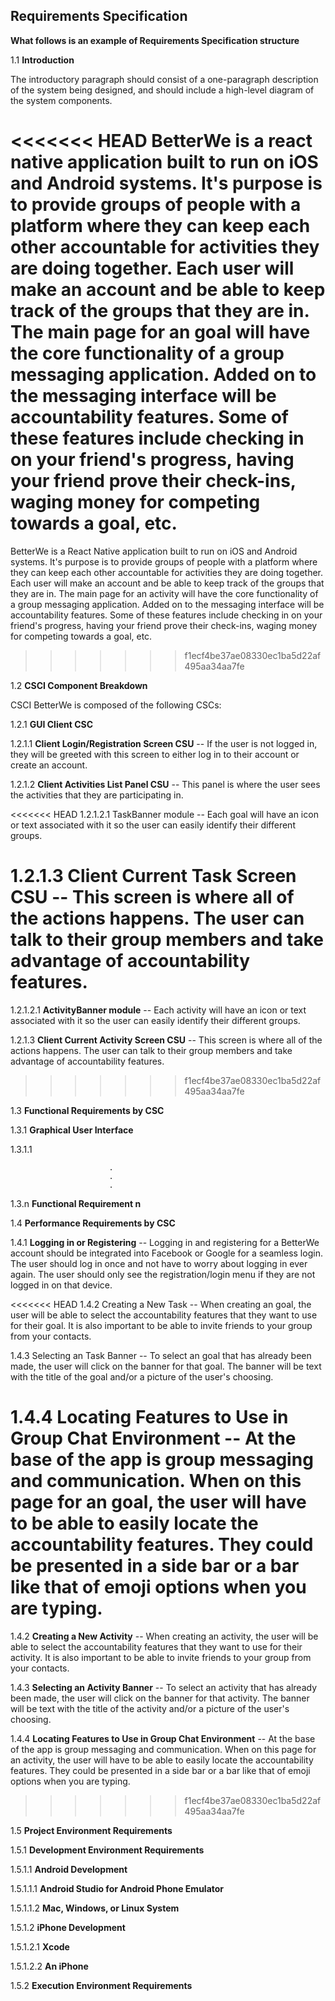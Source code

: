 ##  Requirements Specification

__What follows is an example of Requirements Specification structure__

1.1  __Introduction__

The introductory paragraph should consist of a one-paragraph description of the system being designed, and should include a high-level diagram of the system components.

<<<<<<< HEAD
BetterWe is a react native application built to run on iOS and Android systems. It's purpose is to provide groups of people with a platform where they can keep each other accountable for activities they are doing together. Each user will make an account and be able to keep track of the groups that they are in. The main page for an goal will have the core functionality of a group messaging application. Added on to the messaging interface will be accountability features. Some of these features include checking in on your friend's progress, having your friend prove their check-ins, waging money for competing towards a goal, etc.
=======
BetterWe is a React Native application built to run on iOS and Android systems. It's purpose is to provide groups of people with a platform where they can keep each other accountable for activities they are doing together. Each user will make an account and be able to keep track of the groups that they are in. The main page for an activity will have the core functionality of a group messaging application. Added on to the messaging interface will be accountability features. Some of these features include checking in on your friend's progress, having your friend prove their check-ins, waging money for competing towards a goal, etc.
>>>>>>> f1ecf4be37ae08330ec1ba5d22af495aa34aa7fe

1.2  __CSCI Component Breakdown__

CSCI BetterWe is composed of the following CSCs:

1.2.1 __GUI Client CSC__

1.2.1.1 __Client Login/Registration Screen CSU__ -- If the user is not logged in, they will be greeted with this screen to either log in to their account or create an account.

1.2.1.2 __Client Activities List Panel CSU__ -- This panel is where the user sees the activities that they are participating in.

<<<<<<< HEAD
1.2.1.2.1 TaskBanner module -- Each goal will have an icon or text associated with it so the user can easily identify their different groups.

1.2.1.3 Client Current Task Screen CSU -- This screen is where all of the actions happens. The user can talk to their group members and take advantage of accountability features.
=======
1.2.1.2.1 __ActivityBanner module__ -- Each activity will have an icon or text associated with it so the user can easily identify their different groups.

1.2.1.3 __Client Current Activity Screen CSU__ -- This screen is where all of the actions happens. The user can talk to their group members and take advantage of accountability features.
>>>>>>> f1ecf4be37ae08330ec1ba5d22af495aa34aa7fe

1.3  __Functional Requirements by CSC__

1.3.1  __Graphical User Interface__

1.3.1.1



                          .
                          .
                          .

1.3.n  __Functional Requirement n__

1.4  __Performance Requirements by CSC__

1.4.1  __Logging in or Registering__ -- Logging in and registering for a BetterWe account should be integrated into Facebook or Google for a seamless login. The user should log in once and not have to worry about logging in ever again. The user should only see the registration/login menu if they are not logged in on that device.

<<<<<<< HEAD
1.4.2 Creating a New Task -- When creating an goal, the user will be able to select the accountability features that they want to use for their goal. It is also important to be able to invite friends to your group from your contacts.

1.4.3 Selecting an Task Banner -- To select an goal that has already been made, the user will click on the banner for that goal. The banner will be text with the title of the goal and/or a picture of the user's choosing.

1.4.4 Locating Features to Use in Group Chat Environment -- At the base of the app is group messaging and communication. When on this page for an goal, the user will have to be able to easily locate the accountability features. They could be presented in a side bar or a bar like that of emoji options when you are typing.
=======
1.4.2 __Creating a New Activity__ -- When creating an activity, the user will be able to select the accountability features that they want to use for their activity. It is also important to be able to invite friends to your group from your contacts.

1.4.3 __Selecting an Activity Banner__ -- To select an activity that has already been made, the user will click on the banner for that activity. The banner will be text with the title of the activity and/or a picture of the user's choosing.

1.4.4 __Locating Features to Use in Group Chat Environment__ -- At the base of the app is group messaging and communication. When on this page for an activity, the user will have to be able to easily locate the accountability features. They could be presented in a side bar or a bar like that of emoji options when you are typing.
>>>>>>> f1ecf4be37ae08330ec1ba5d22af495aa34aa7fe

1.5  __Project Environment Requirements__

1.5.1  __Development Environment Requirements__

1.5.1.1 __Android Development__

1.5.1.1.1 __Android Studio for Android Phone Emulator__

1.5.1.1.2 __Mac, Windows, or Linux System__

1.5.1.2 __iPhone Development__

1.5.1.2.1 __Xcode__

1.5.1.2.2 __An iPhone__


1.5.2  __Execution Environment Requirements__
